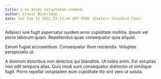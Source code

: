 ```yaml
---
title: a ea animi voluptatem commodi
author: Ernest Buckridge
date: Sat Feb 12 2022 23:13:44 GMT-0500 (Eastern Standard Time)
---
```

Adipisci iure fugit aspernatur quidem error cupiditate mollitia. Ipsum vel porro laborum quam. Repellendus quae consequatur quia aliquid.

 Earum fugiat accusantium. Consequatur illum reiciendis. Voluptas perspiciatis ut.

 A dolorum doloribus non delectus qui blanditiis. Ut nobis enim. Est voluptas non odit tempora alias. Quis modi sunt consequatur distinctio ut similique fugit. Porro repellat voluptatem eum cupiditate illo sint vero ut soluta.